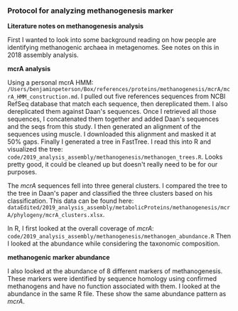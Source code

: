### Protocol for analyzing methanogenesis marker


**Literature notes on methanogenesis analysis**

First I wanted to look into some background reading on how people are identifying methanogenic archaea in metagenomes.
See notes on this in 2018 assembly analysis.

**mcrA analysis**

Using a personal mcrA HMM: `/Users/benjaminpeterson/Box/references/proteins/methanogenesis/mcrA/mcrA_HMM_construction.md`.
I pulled out five references sequences from NCBI RefSeq database that match each sequence, then dereplicated them.
I also dereplicated them against Daan's sequences.
Once I retrieved all those sequences, I concatenated them together and added Daan's sequences and the seqs from this study.
I then generated an alignment of the sequences using muscle.
I downloaded this alignment and masked it at 50% gaps.
Finally I generated a tree in FastTree.
I read this into R and visualized the tree: `code/2019_analysis_assembly/methanogenesis/methanogen_trees.R`.
Looks pretty good, it could be cleaned up but doesn't really need to be for our purposes.

The *mcrA* sequences fell into three general clusters.
I compared the tree to the tree in Daan's paper and classified the three clusters based on his classification.
This data can be found here: `dataEdited/2019_analysis_assembly/metabolicProteins/methanogenesis/mcrA/phylogeny/mcrA_clusters.xlsx`.

In R, I first looked at the overall coverage of *mcrA*:
`code/2019_analysis_assembly/methanogenesis/methanogen_abundance.R`
Then I looked at the abundance while considering the taxonomic composition.

**methanogenic marker abundance**

I also looked at the abundance of 8 different markers of methanogenesis.
These markers were identified by sequence homology using confirmed methanogens and have no function associated with them.
I looked at the abundance in the same R file.
These show the same abundance pattern as *mcrA*.
